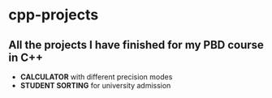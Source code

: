 # cpp-projects
## All the projects I have finished for my PBD course in C++

- **CALCULATOR** with different precision modes
- **STUDENT SORTING** for university admission
